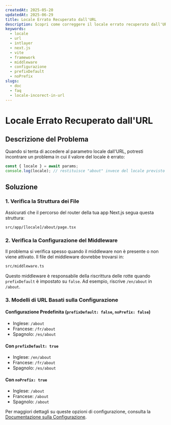 ```yaml
---
createdAt: 2025-05-20
updatedAt: 2025-06-29
title: Locale Errato Recuperato dall'URL
description: Scopri come correggere il locale errato recuperato dall'URL.
keywords:
  - locale
  - url
  - intlayer
  - next.js
  - vite
  - framework
  - middleware
  - configurazione
  - prefixDefault
  - noPrefix
slugs:
  - doc
  - faq
  - locale-incorect-in-url
---
```


# Locale Errato Recuperato dall'URL

## Descrizione del Problema

Quando si tenta di accedere al parametro locale dall'URL, potresti incontrare un problema in cui il valore del locale è errato:

```js
const { locale } = await params;
console.log(locale); // restituisce "about" invece del locale previsto
```

## Soluzione

### 1. Verifica la Struttura dei File

Assicurati che il percorso del router della tua app Next.js segua questa struttura:

```bash
src/app/[locale]/about/page.tsx
```

### 2. Verifica la Configurazione del Middleware

Il problema si verifica spesso quando il middleware non è presente o non viene attivato. Il file del middleware dovrebbe trovarsi in:

```bash
src/middleware.ts
```

Questo middleware è responsabile della riscrittura delle rotte quando `prefixDefault` è impostato su `false`. Ad esempio, riscrive `/en/about` in `/about`.

### 3. Modelli di URL Basati sulla Configurazione

#### Configurazione Predefinita (`prefixDefault: false`, `noPrefix: false`)

- Inglese: `/about`
- Francese: `/fr/about`
- Spagnolo: `/es/about`

#### Con `prefixDefault: true`

- Inglese: `/en/about`
- Francese: `/fr/about`
- Spagnolo: `/es/about`

#### Con `noPrefix: true`

- Inglese: `/about`
- Francese: `/about`
- Spagnolo: `/about`

Per maggiori dettagli su queste opzioni di configurazione, consulta la [Documentazione sulla Configurazione](https://github.com/aymericzip/intlayer/blob/main/docs/docs/it/configuration.md).
